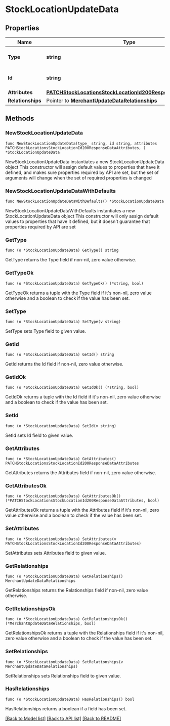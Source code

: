 # StockLocationUpdateData

## Properties

Name | Type | Description | Notes
------------ | ------------- | ------------- | -------------
**Type** | **string** | The resource&#39;s type | [default to "stock_locations"]
**Id** | **string** | The resource&#39;s id | 
**Attributes** | [**PATCHStockLocationsStockLocationId200ResponseDataAttributes**](PATCHStockLocationsStockLocationId200ResponseDataAttributes.md) |  | 
**Relationships** | Pointer to [**MerchantUpdateDataRelationships**](MerchantUpdateDataRelationships.md) |  | [optional] 

## Methods

### NewStockLocationUpdateData

`func NewStockLocationUpdateData(type_ string, id string, attributes PATCHStockLocationsStockLocationId200ResponseDataAttributes, ) *StockLocationUpdateData`

NewStockLocationUpdateData instantiates a new StockLocationUpdateData object
This constructor will assign default values to properties that have it defined,
and makes sure properties required by API are set, but the set of arguments
will change when the set of required properties is changed

### NewStockLocationUpdateDataWithDefaults

`func NewStockLocationUpdateDataWithDefaults() *StockLocationUpdateData`

NewStockLocationUpdateDataWithDefaults instantiates a new StockLocationUpdateData object
This constructor will only assign default values to properties that have it defined,
but it doesn't guarantee that properties required by API are set

### GetType

`func (o *StockLocationUpdateData) GetType() string`

GetType returns the Type field if non-nil, zero value otherwise.

### GetTypeOk

`func (o *StockLocationUpdateData) GetTypeOk() (*string, bool)`

GetTypeOk returns a tuple with the Type field if it's non-nil, zero value otherwise
and a boolean to check if the value has been set.

### SetType

`func (o *StockLocationUpdateData) SetType(v string)`

SetType sets Type field to given value.


### GetId

`func (o *StockLocationUpdateData) GetId() string`

GetId returns the Id field if non-nil, zero value otherwise.

### GetIdOk

`func (o *StockLocationUpdateData) GetIdOk() (*string, bool)`

GetIdOk returns a tuple with the Id field if it's non-nil, zero value otherwise
and a boolean to check if the value has been set.

### SetId

`func (o *StockLocationUpdateData) SetId(v string)`

SetId sets Id field to given value.


### GetAttributes

`func (o *StockLocationUpdateData) GetAttributes() PATCHStockLocationsStockLocationId200ResponseDataAttributes`

GetAttributes returns the Attributes field if non-nil, zero value otherwise.

### GetAttributesOk

`func (o *StockLocationUpdateData) GetAttributesOk() (*PATCHStockLocationsStockLocationId200ResponseDataAttributes, bool)`

GetAttributesOk returns a tuple with the Attributes field if it's non-nil, zero value otherwise
and a boolean to check if the value has been set.

### SetAttributes

`func (o *StockLocationUpdateData) SetAttributes(v PATCHStockLocationsStockLocationId200ResponseDataAttributes)`

SetAttributes sets Attributes field to given value.


### GetRelationships

`func (o *StockLocationUpdateData) GetRelationships() MerchantUpdateDataRelationships`

GetRelationships returns the Relationships field if non-nil, zero value otherwise.

### GetRelationshipsOk

`func (o *StockLocationUpdateData) GetRelationshipsOk() (*MerchantUpdateDataRelationships, bool)`

GetRelationshipsOk returns a tuple with the Relationships field if it's non-nil, zero value otherwise
and a boolean to check if the value has been set.

### SetRelationships

`func (o *StockLocationUpdateData) SetRelationships(v MerchantUpdateDataRelationships)`

SetRelationships sets Relationships field to given value.

### HasRelationships

`func (o *StockLocationUpdateData) HasRelationships() bool`

HasRelationships returns a boolean if a field has been set.


[[Back to Model list]](../README.md#documentation-for-models) [[Back to API list]](../README.md#documentation-for-api-endpoints) [[Back to README]](../README.md)


